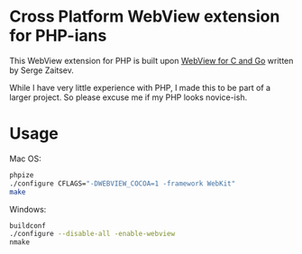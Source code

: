 # Cross Platform WebView extension for PHP-ians

This WebView extension for PHP is built upon [WebView for C and Go](https://github.com/zserge/webview) written by Serge Zaitsev.

While I have very little experience with PHP, I made this to be part of a larger project.  So please excuse me if my PHP looks novice-ish.

# Usage

Mac OS:

```sh
phpize
./configure CFLAGS="-DWEBVIEW_COCOA=1 -framework WebKit"
make
```

Windows:

```sh
buildconf
./configure --disable-all -enable-webview
nmake
```

